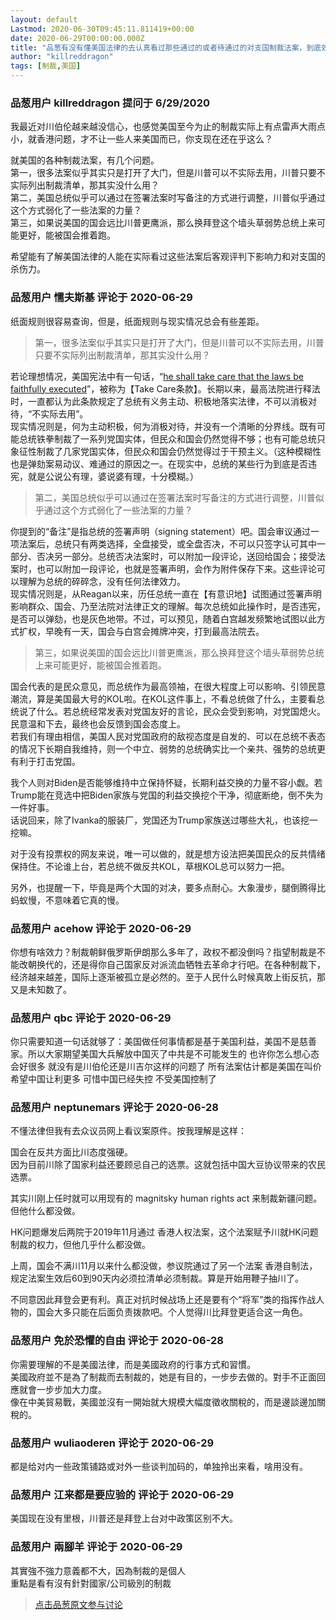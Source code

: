 ```yaml
---
layout: default
Lastmod: 2020-06-30T09:45:11.811419+00:00
date: 2020-06-29T00:00:00.000Z
title: "品葱有没有懂美国法律的去认真看过那些通过的或者待通过的对支国制裁法案，到底效力如何？"
author: "killreddragon"
tags: [制裁,美国]
---
```



### 品葱用户 **killreddragon** 提问于 6/29/2020
    
我最近对川伯伦越来越没信心，也感觉美国至今为止的制裁实际上有点雷声大雨点小，就香港问题，才不让一些人来美国而已，你支现在还在乎这么？  
  
就美国的各种制裁法案，有几个问题。  
第一，很多法案似乎其实只是打开了大门，但是川普可以不实际去用，川普只要不实际列出制裁清单，那其实没什么用？  
第二，美国总统似乎可以通过在签署法案时写备注的方式进行调整，川普似乎通过这个方式弱化了一些法案的力量？  
第三，如果说美国的国会远比川普更鹰派，那么换拜登这个墙头草弱势总统上来可能更好，能被国会推着跑。  
  
希望能有了解美国法律的人能在实际看过这些法案后客观评判下影响力和对支国的杀伤力。
    
                

### 品葱用户 **懦夫斯基** 评论于 2020-06-29
        
纸面规则很容易查询，但是，纸面规则与现实情况总会有些差距。  

> 第一，很多法案似乎其实只是打开了大门，但是川普可以不实际去用，川普只要不实际列出制裁清单，那其实没什么用？

  
若论理想情况，美国宪法中有一句话，“[he shall take care that the laws be faithfully executed]( "https://www.law.cornell.edu/constitution/articleii#section3")”，被称为【Take Care条款】。长期以来，最高法院进行释法时，一直都认为此条款规定了总统有义务主动、积极地落实法律，不可以消极对待，“不实际去用”。  
现实情况则是，何为主动积极，何为消极对待，并没有一个清晰的分界线。既有可能总统铁拳制裁了一系列党国实体，但民众和国会仍然觉得不够；也有可能总统只象征性制裁了几家党国实体，但民众和国会仍然觉得过于干预主义。（这种模糊性也是弹劾案易动议、难通过的原因之一。在现实中，总统的某些行为到底是否违宪，就是公说公有理，婆说婆有理，十分模糊。）  
  

> 第二，美国总统似乎可以通过在签署法案时写备注的方式进行调整，川普似乎通过这个方式弱化了一些法案的力量？

  
你提到的“备注”是指总统的签署声明（signing statement）吧。国会审议通过一项法案后，总统只有两类选择，全盘接受，或全盘否决，不可以只签字认可其中一部分、否决另一部分。总统否决法案时，可以附加一段评论，送回给国会；接受法案时，也可以附加一段评论，也就是签署声明，会作为附件保存下来。这些评论可以理解为总统的碎碎念，没有任何法律效力。  
现实情况则是，从Reagan以来，历任总统一直在【有意识地】试图通过签署声明影响群众、国会、乃至法院对法律正文的理解。每次总统如此操作时，是否违宪，是否可以弹劾，也是灰色地带。不过，可以预见，随着白宫越发频繁地试图以此方式扩权，早晚有一天，国会与白宫会摊牌冲突，打到最高法院去。  
  

> 第三，如果说美国的国会远比川普更鹰派，那么换拜登这个墙头草弱势总统上来可能更好，能被国会推着跑。

  
国会代表的是民众意见，而总统作为最高领袖，在很大程度上可以影响、引领民意潮流，算是美国最大号的KOL啦。在KOL这件事上，不看总统做了什么，主要看总统说了什么。若总统经常发表对党国友好的言论，民众会受到影响，对党国熄火。民意温和下去，最终也会反馈到国会态度上。  
若我们有理由相信，美国人民对党国政府的敌视态度是自发的、可以在总统不表态的情况下长期自我维持，则一个中立、弱势的总统确实比一个亲共、强势的总统更有利于打击党国。  
  
我个人则对Biden是否能够维持中立保持怀疑，长期利益交换的力量不容小觑。若Trump能在竞选中把Biden家族与党国的利益交换挖个干净，彻底断绝，倒不失为一件好事。  
话说回来，除了Ivanka的服装厂，党国还为Trump家族送过哪些大礼，也该挖一挖嘛。  
  
对于没有投票权的网友来说，唯一可以做的，就是想方设法把美国民众的反共情绪保持住。不论谁上台，若总统不做反共KOL，草根KOL总可以努力一把。  
  
另外，也提醒一下，毕竟是两个大国的对决，要多点耐心。大象漫步，腿倒腾得比蚂蚁慢，不意味着它真的慢。
        
                

### 品葱用户 **acehow** 评论于 2020-06-29
        
你想有啥效力？制裁朝鲜俄罗斯伊朗那么多年了，政权不都没倒吗？指望制裁是不能改朝换代的，还是得你自己国家反对派流血牺牲去革命才行吧。在各种制裁下，经济越来越差，国际上逐渐被孤立是必然的。至于人民什么时候真敢上街反抗，那又是未知数了。
        
                

### 品葱用户 **qbc** 评论于 2020-06-29
        
你只需要知道一句话就够了：美国做任何事情都是基于美国利益，美国不是慈善家。所以大家期望美国大兵解放中国灭了中共是不可能发生的 也许你怎么想心态会好很多 就没有是川伯伦还是川吉尔这样的问题了 所有法案估计都是美国在叫价 希望中国让利更多 可惜中国已经失控 不受美国控制了
        
                

### 品葱用户 **neptunemars** 评论于 2020-06-28
        
不懂法律但我有去众议员网上看议案原件。按我理解是这样：  
  
国会在反共方面比川态度强硬。  
因为目前川除了国家利益还要顾忌自己的选票。这就包括中国大豆协议带来的农民选票。  
  
其实川刚上任时就可以用现有的 magnitsky human rights act 来制裁新疆问题。但他什么都没做。  
  
HK问题爆发后两院于2019年11月通过 香港人权法案，这个法案赋予川就HK问题制裁的权力，但他几乎什么都没做。  
  
上周，国会不满川11月以来什么都没做，参议院通过了另一个法案 香港自制法，规定法案生效后60到90天内必须拉清单必须制裁。算是开始用鞭子抽川了。  
  
不同意因此拜登会更有利。真正对抗时候战场上还是要有个“将军”类的指挥作战人物的，国会大多只能在后面负责拨款吧。个人觉得川比拜登更适合这一角色。
        
                

### 品葱用户 **免於恐懼的自由** 评论于 2020-06-28
        
你需要理解的不是美國法律，而是美國政府的行事方式和習慣。  
美國政府並不是為了制裁而去制裁的，她是有目的，一步步去做的。對手不正面回應就會一步步加大力度。  
像在中美貿易戰，美國並沒有一開始就大規模大幅度徵收關稅的，而是邊談邊加關稅的。
        
                

### 品葱用户 **wuliaoderen** 评论于 2020-06-29
        
都是给对内一些政策铺路或对外一些谈判加码的，单独拎出来看，啥用没有。
        
                

### 品葱用户 **江来都是要应验的** 评论于 2020-06-29
        
美国现在没有里根，川普还是拜登上台对中政策区别不大。
        
                

### 品葱用户 **兩腳羊** 评论于 2020-06-29
        
其實強不強力意義都不大，因為制裁的是個人  
重點是看有沒有針對國家/公司級別的制裁
        
                





> [点击品葱原文参与讨论](https://pincong.rocks/question/27801?warning)

